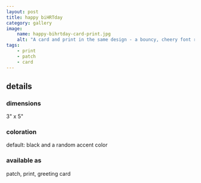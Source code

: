 ```yaml
---
layout: post
title: happy biHRTday
category: gallery
image: 
    name: happy-bihrtday-card-print.jpg
    alt: "A card and print in the same design - a bouncy, cheery font reading 'happy biHRTday'"
tags:
    - print
    - patch
    - card
---
```


## details

### dimensions

3" x 5"

### coloration

default: black and a random accent color

### available as

patch, print, greeting card
